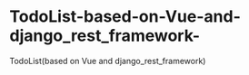 # TodoList-based-on-Vue-and-django_rest_framework-
TodoList(based on Vue and django_rest_framework)
